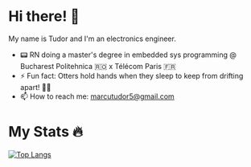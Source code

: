 # Hi there! :wave:

My name is Tudor and I'm an electronics engineer.

- 📟 RN doing a master's degree in embedded sys programming @ Bucharest Politehnica 🇷🇴 x Télécom Paris 🇫🇷
- ⚡ Fun fact: Otters hold hands when they sleep to keep from drifting apart! 🦦🤝
- 📫 How to reach me: marcutudor5@gmail.com

# My Stats :fire:

[![Top Langs](https://github-readme-stats.vercel.app/api/top-langs/?username=marcutudor79&layout=compact&theme=vision-friendly-dark)](https://github.com/anuraghazra/github-readme-stats)

<!--
**marcutudor79/marcutudor79** is a ✨ _special_ ✨ repository because its `README.md` (this file) appears on your GitHub profile.

Here are some ideas to get you started:

- ⚡ Fun fact: C is the only programming language that exists for such a long period and still it is widely used.
- 🔭 I’m currently working on ...
- 🌱 I’m currently learning ...
- 👯 I’m looking to collaborate on ...
- 🤔 I’m looking for help with ...
- 💬 Ask me about ...
- 📫 How to reach me: ...
- 😄 Pronouns: ...
- ⚡ Fun fact: ...
-->
